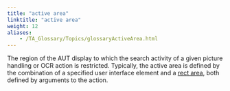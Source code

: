 ```yaml
--- 
title: "active area"
linktitle: "active area"
weight: 12
aliases: 
    - /TA_Glossary/Topics/glossaryActiveArea.html
---
```


The region of the AUT display to which the search activity of a given picture handling or OCR action is restricted. Typically, the active area is defined by the combination of a specified user interface element and a [rect area](glossaryRectArea.html), both defined by arguments to the action.

